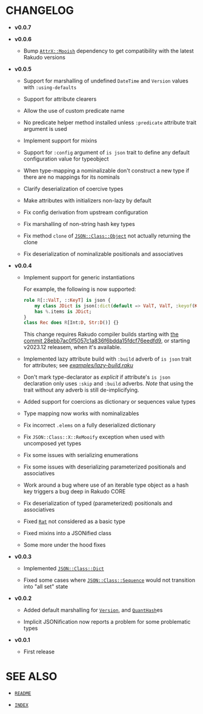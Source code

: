 # CHANGELOG

  - **v0.0.7**

  - **v0.0.6**
    
      - Bump [`AttrX::Mooish`](https://raku.land/?q=AttrX::Mooish) dependency to get compatibility with the latest Rakudo versions

  - **v0.0.5**
    
      - Support for marshalling of undefined `DateTime` and `Version` values with `:using-defaults`
    
      - Support for attribute clearers
    
      - Allow the use of custom predicate name
    
      - No predicate helper method installed unless `:predicate` attribute trait argument is used
    
      - Implement support for mixins
    
      - Support for `:config` argument of `is json` trait to define any default configuration value for typeobject
    
      - When type-mapping a nominalizable don't construct a new type if there are no mappings for its nominals
    
      - Clarify deserialization of coercive types
    
      - Make attributes with initializers non-lazy by default
    
      - Fix config derivation from upstream configuration
    
      - Fix marshalling of non-string hash key types
    
      - Fix method `clone` of [`JSON::Class::Object`](docs/md/JSON/Class/Object.md) not actually returning the clone
    
      - Fix deserialization of nominalizable positionals and associatives

  - **v0.0.4**
    
      - Implement support for generic instantiations
        
        For example, the following is now supported:
        
        ``` raku
        role R[::ValT, ::KeyT] is json {
            my class JDict is json(:dict(default => ValT, ValT, :keyof(KeyT))) {}
            has %.items is JDict;
        }
        class Rec does R[Int:D, Str:D()] {}
        ```
        
        This change requires Rakudo compiler builds starting with [the commit 28ebb7ac0f5057c1a836f6bdda15fdcf76eedfd9](https://github.com/rakudo/rakudo/commit/28ebb7ac0f5057c1a836f6bdda15fdcf76eedfd9), or starting v2023.12 releasem, when it's available.
    
      - Implemented lazy attribute build with `:build` adverb of `is json` trait for attributes; see [*examples/lazy-build.raku*](examples/lazy-build.raku)
    
      - Don't mark type-declarator as *explicit* if attribute's `is json` declaration only uses `:skip` and `:build` adverbs. *Note* that using the trait without any adverb is still de-implicifying.
    
      - Added support for coercions as dictionary or sequences value types
    
      - Type mapping now works with nominalizables
    
      - Fix incorrect `.elems` on a fully deserialized dictionary
    
      - Fix `JSON::Class::X::ReMooify` exception when used with uncomposed yet types
    
      - Fix some issues with serializing enumerations
    
      - Fix some issues with deserializing parameterized positionals and associatives
    
      - Work around a bug where use of an iterable type object as a hash key triggers a bug deep in Rakudo CORE
    
      - Fix deserialization of typed (parameterized) positionals and associatives
    
      - Fixed [`Rat`](https://docs.raku.org/type/Rat) not considered as a basic type
    
      - Fixed mixins into a JSONified class
    
      - Some more under the hood fixes

  - **v0.0.3**
    
      - Implemented [`JSON::Class::Dict`](docs/md/JSON/Class/Dict.md)
    
      - Fixed some cases where [`JSON::Class::Sequence`](docs/md/JSON/Class/Sequence.md) would not transition into "all set" state

  - **v0.0.2**
    
      - Added default marshalling for [`Version`](https://docs.raku.org/type/Version), and [`QuantHash`](https://docs.raku.org/type/QuantHash)es
    
      - Implicit JSONification now reports a problem for some problematic types

  - **v0.0.1**
    
      - First release

# SEE ALSO

  - [`README`](README.md)

  - [`INDEX`](INDEX.md)
